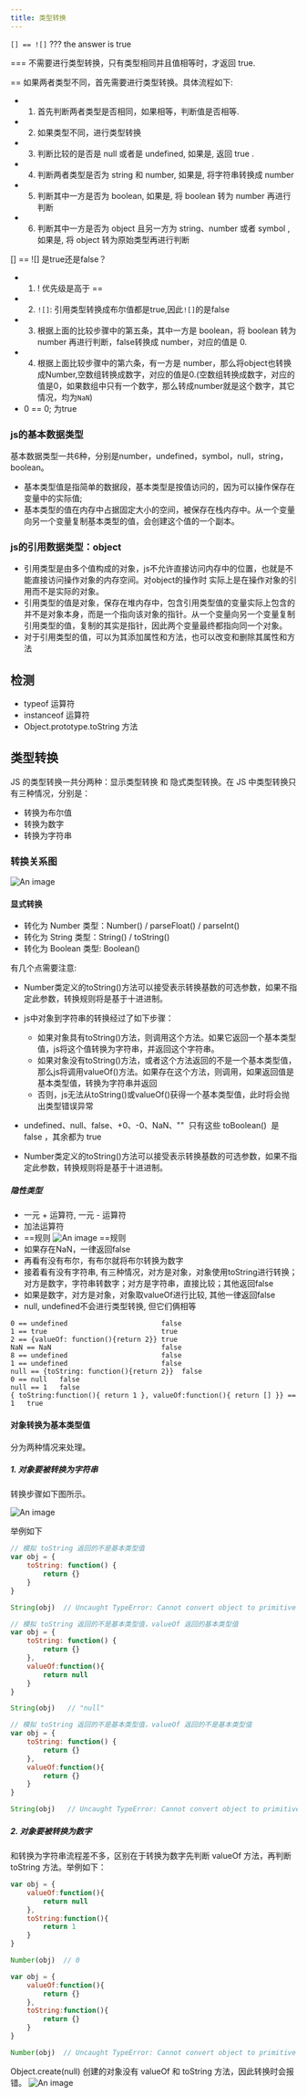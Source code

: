 ```yaml
---
title: 类型转换
---
```


`[] == ![]`    ??? the answer is true

=== 不需要进行类型转换，只有类型相同并且值相等时，才返回 true.

== 如果两者类型不同，首先需要进行类型转换。具体流程如下:

- 1. 首先判断两者类型是否相同，如果相等，判断值是否相等.
- 2. 如果类型不同，进行类型转换
- 3. 判断比较的是否是 null 或者是 undefined, 如果是, 返回 true .
- 4. 判断两者类型是否为 string 和 number, 如果是, 将字符串转换成 number
- 5. 判断其中一方是否为 boolean, 如果是, 将 boolean 转为 number 再进行判断
- 6. 判断其中一方是否为 object 且另一方为 string、number 或者 symbol , 如果是, 将 object 转为原始类型再进行判断

[] == ![] 是true还是false？
- 1. ! 优先级是高于 == 
- 2. `![]`: 引用类型转换成布尔值都是true,因此`![]`的是false
- 3. 根据上面的比较步骤中的第五条，其中一方是 boolean，将 boolean 转为 number 再进行判断，false转换成 number，对应的值是 0.
- 4. 根据上面比较步骤中的第六条，有一方是 number，那么将object也转换成Number,空数组转换成数字，对应的值是0.(空数组转换成数字，对应的值是0，如果数组中只有一个数字，那么转成number就是这个数字，其它情况，均为`NaN`)
- 0 == 0; 为true
### js的基本数据类型
基本数据类型一共6种，分别是number，undefined，symbol，null，string，boolean。

- 基本类型值是指简单的数据段，基本类型是按值访问的，因为可以操作保存在变量中的实际值;
- 基本类型的值在内存中占据固定大小的空间，被保存在栈内存中。从一个变量向另一个变量复制基本类型的值，会创建这个值的一个副本。

### js的引用数据类型：object

- 引用类型是由多个值构成的对象，js不允许直接访问内存中的位置，也就是不能直接访问操作对象的内存空间。对object的操作时 实际上是在操作对象的引用而不是实际的对象。
- 引用类型的值是对象，保存在堆内存中，包含引用类型值的变量实际上包含的并不是对象本身，而是一个指向该对象的指针。从一个变量向另一个变量复制引用类型的值，复制的其实是指针，因此两个变量最终都指向同一个对象。
- 对于引用类型的值，可以为其添加属性和方法，也可以改变和删除其属性和方法

## 检测
- typeof 运算符
- instanceof 运算符
- Object.prototype.toString 方法

## 类型转换
JS 的类型转换一共分两种：显示类型转换 和 隐式类型转换。在 JS 中类型转换只有三种情况，分别是：

- 转换为布尔值
- 转换为数字
- 转换为字符串
### 转换关系图
![An image](./image/type_conversion.png)

#### 显式转换
- 转化为 Number 类型：Number() / parseFloat() / parseInt()
- 转化为 String 类型：String() / toString()
- 转化为 Boolean 类型: Boolean()

有几个点需要注意:

- Number类定义的toString()方法可以接受表示转换基数的可选参数，如果不指定此参数，转换规则将是基于十进进制。


- js中对象到字符串的转换经过了如下步骤：

  - 如果对象具有toString()方法，则调用这个方法。如果它返回一个基本类型值，js将这个值转换为字符串，并返回这个字符串。
  - 如果对象没有toString()方法，或者这个方法返回的不是一个基本类型值，那么js将调用valueOf()方法。如果存在这个方法，则调用，如果返回值是基本类型值，转换为字符串并返回
  - 否则，js无法从toString()或valueOf()获得一个基本类型值，此时将会抛出类型错误异常

- undefined、null、false、+0、-0、NaN、""  只有这些 toBoolean()  是 false ，其余都为 true


- Number类定义的toString()方法可以接受表示转换基数的可选参数，如果不指定此参数，转换规则将是基于十进进制。

##### 隐性类型

- 一元 +  运算符, 一元 -  运算符
- 加法运算符
- ==规则
![An image](./image/bl_8_convert.png)
==规则
- 如果存在NaN，一律返回false
- 再看有没有布尔，有布尔就将布尔转换为数字
- 接着看有没有字符串, 有三种情况，对方是对象，对象使用toString进行转换；对方是数字，字符串转数字；对方是字符串，直接比较；其他返回false
- 如果是数字，对方是对象，对象取valueOf进行比较, 其他一律返回false
- null, undefined不会进行类型转换, 但它们俩相等

```
0 == undefined                       false
1 == true                            true
2 == {valueOf: function(){return 2}} true
NaN == NaN                           false
8 == undefined                       false
1 == undefined                       false
null == {toString: function(){return 2}}  false
0 == null   false
null == 1   false
{ toString:function(){ return 1 }, valueOf:function(){ return [] }} == 1   true
```



#### 对象转换为基本类型值

分为两种情况来处理。

##### 1. 对象要被转换为字符串

转换步骤如下图所示。

![An image](./image/obj_to_string.png)

举例如下

```javascript
// 模拟 toString 返回的不是基本类型值
var obj = {
    toString: function() {
        return {}
    }
}

String(obj)  // Uncaught TypeError: Cannot convert object to primitive value
```
```javascript
// 模拟 toString 返回的不是基本类型值，valueOf 返回的基本类型值
var obj = {
    toString: function() {
        return {}
    },
    valueOf:function(){
        return null
    }
}

String(obj)   // "null"
```

```javascript
// 模拟 toString 返回的不是基本类型值，valueOf 返回的不是基本类型值
var obj = {
    toString: function() {
        return {}
    },
    valueOf:function(){
        return {}
    }
}

String(obj)   // Uncaught TypeError: Cannot convert object to primitive value
```
##### 2. 对象要被转换为数字

和转换为字符串流程差不多，区别在于转换为数字先判断 valueOf 方法，再判断 toString 方法。举例如下：
```javascript
var obj = {
    valueOf:function(){
        return null
    },
    toString:function(){
        return 1
    }
}

Number(obj)  // 0
```
```javascript
var obj = {
    valueOf:function(){
        return {}
    },
    toString:function(){
        return {}
    }
}

Number(obj)  // Uncaught TypeError: Cannot convert object to primitive value
```
Object.create(null) 创建的对象没有 valueOf 和 toString 方法，因此转换时会报错。
![An image](./image/null_obj_to_number.png)
